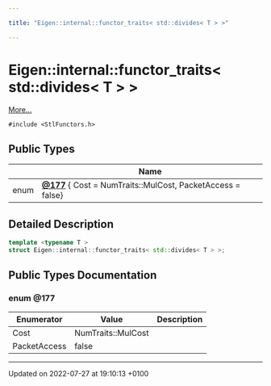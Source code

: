 ```yaml
---

title: "Eigen::internal::functor_traits< std::divides< T > >"

---
```


# Eigen::internal::functor_traits< std::divides< T > >



 [More...](#detailed-description)


`#include <StlFunctors.h>`

## Public Types

|                | Name           |
| -------------- | -------------- |
| enum| **[@177](http://example.org/classes/structeigen_1_1internal_1_1functor__traits_3_01std_1_1divides_3_01t_01_4_01_4/#enum-@177)** { Cost = NumTraits<T>::MulCost, PacketAccess = false} |

## Detailed Description

```cpp
template <typename T >
struct Eigen::internal::functor_traits< std::divides< T > >;
```

## Public Types Documentation

### enum @177

| Enumerator | Value | Description |
| ---------- | ----- | ----------- |
| Cost | NumTraits<T>::MulCost|   |
| PacketAccess | false|   |




-------------------------------

Updated on 2022-07-27 at 19:10:13 +0100